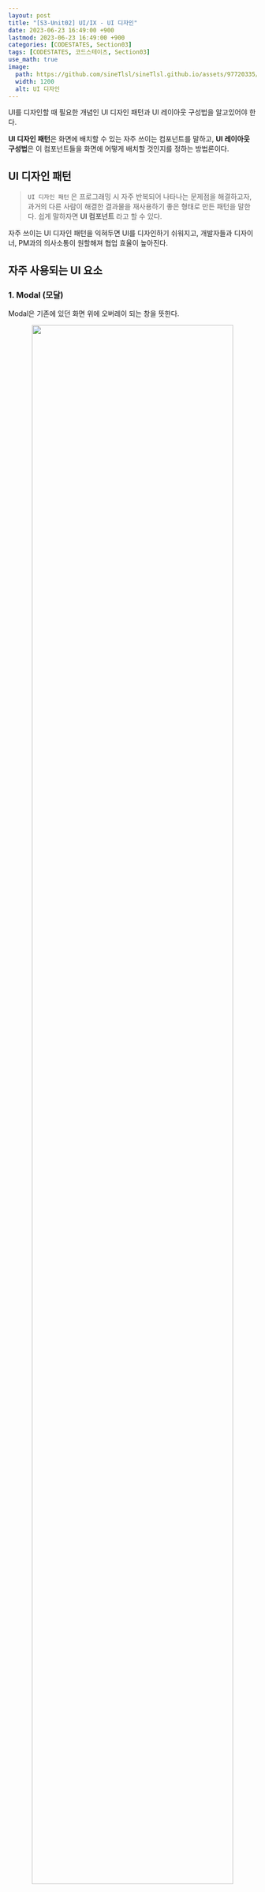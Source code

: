 ```yaml
---
layout: post
title: "[S3-Unit02] UI/IX - UI 디자인"
date: 2023-06-23 16:49:00 +900
lastmod: 2023-06-23 16:49:00 +900
categories: [CODESTATES, Section03]
tags: [CODESTATES, 코드스테이츠, Section03]
use_math: true
image: 
  path: https://github.com/sineTlsl/sineTlsl.github.io/assets/97720335/e4d44fa4-a4ed-4b1b-84b1-579785269e72
  width: 1200
  alt: UI 디자인
---
```


UI를 디자인할 때 필요한 개념인 UI 디자인 패턴과 UI 레이아웃 구성법을 알고있어야 한다.

**UI 디자인 패턴**은 화면에 배치할 수 있는 자주 쓰이는 컴포넌트를 말하고, **UI 레이아웃 구성법**은 이 컴포넌트들을 화면에 어떻게 배치할 것인지를 정하는 방법론이다.

## UI 디자인 패턴

>`UI 디자인 패턴` 은 프로그래밍 시 자주 반복되어 나타나는 문제점을 해결하고자, 과거의 다른 사람이 해결한 결과물을 재사용하기 좋은 형태로 만든 패턴을 말한다. 쉽게 말하자면 **UI 컴포넌트** 라고 할 수 있다.

자주 쓰이는 UI 디자인 패턴을 익혀두면 UI를 디자인하기 쉬워지고, 개발자들과 디자이너, PM과의 의사소통이 원할해져 협업 효율이 높아진다.

## 자주 사용되는 UI 요소

### 1. Modal (모달)
Modal은 기존에 있던 화면 위에 오버레이 되는 창을 뜻한다. 

<center>
  <img src="https://github.com/sineTlsl/sineTlsl.github.io/assets/97720335/7165e737-b487-467a-b29f-463c9155511e" width="90%" />
</center>

- 닫기 버튼, 혹은 모달 범위 밖을 클릭하면 모달이 닫기 전에는 기존 화면과 상호작용할 수 없다.
- 새로운 브라우저 페이지를 여는 팝업창과 구분되는 개념이다.
- 팝업은 브라우저에 의해 강제로 막힐 수 있지만, 모달은 브라우저 설정에 영향을 받지 않아 꼭 보여주고 싶은 내용이 있다면 모달을 사용하는 것이 좋다.

### 2. Toggle (토글)
Toggle은 On/Off를 설정하는 방식처럼 켜고 끌 수 있는 스위치를 의미한다.

<center>
  <img src="https://github.com/sineTlsl/sineTlsl.github.io/assets/97720335/51ea821a-72e8-49a6-a8c0-c9eb0a88396d" width="90%" />
</center>

색상, 스위치의 위치 등의 시각적인 효과를 주어 사용자가 직관적으로 파악할 수 있게 해야한다.

<br>

### 3. Tab (탭)
Tab은 콘텐츠를 분리해서 보여주고 싶을 때 사용한다.

<center>
  <img src="https://github.com/sineTlsl/sineTlsl.github.io/assets/97720335/49f501e0-d29f-4d2e-a1ca-6eb77519a791" width="90%" />
</center>

<br>

### 4. Tag (태그)
Tag는 콘텐츠를 설명하는 키워드를 사용하여 라벨을 붙이는 역할을 한다.

<center>
  <img src="https://github.com/sineTlsl/sineTlsl.github.io/assets/97720335/139542c2-070a-445c-9928-c9af47bcfac6" width="90%" />
</center>

<br>

### 5. Autocomplete (자동완성)
Autocomplete는 사용자가 내용을 입력 중일 때 사용자가 입력하고자 하는 내용과 일치할 가능성이 높은 항목을 보여주는 것을 의미한다.

<center>
  <img src="https://github.com/sineTlsl/sineTlsl.github.io/assets/97720335/d3acd9b6-7fc2-493e-9be7-bd3c800fa5fb" width="90%" />
</center>

- 자동 완성 항목 개수를 제한하는 것이 좋다.
- 키보드 방향키나 클릭 등으로 접근할 수 있도록 설정해야 한다.

<br>

### 6. Accordion (아코디언)
Accordion은 접었다 폈다 할 수 있는 컴포넌트로 사용자가 섹션을 펼쳐 컨텐츠를 확인하고, 필요하지 않으면 축소할 수 있는 인터페이스다.

<center>
  <img src="https://github.com/sineTlsl/sineTlsl.github.io/assets/97720335/c71e7840-4e4e-47ce-b1c8-11f917364532" width="90%" />
</center>

<br>

### 7. Carousel (캐러셀)
Carousel은 이미지나 카드와 같은 콘텐츠를 회전목마처럼 돌아가면서 콘텐츠를 표시해주는 인터페이스다.

<center>
  <img src="https://github.com/sineTlsl/sineTlsl.github.io/assets/97720335/cc8e9e05-508c-4f0f-b4f6-e5bbd778146d" width="90%" />
</center>

<br>

### 8. Pagination (페이지네이션)
Pagination은 한 페이지에 띄우기엔 정보가 너무 많을 경우에, 책처럼 번호를 붙여 페이지를 구분해주는 인터페이스다.

<center>
  <img src="https://github.com/sineTlsl/sineTlsl.github.io/assets/97720335/622265cc-a008-4442-8bd8-06c9cf8cef4c" width="90%" />
</center>

<br>

### 9. Infinite Scroll, Continuous Scroll (무한 스크롤)
Infinite Scroll과 Continuous Scroll은 같은 말이며 둘 다 무한으로 스크롤을 내릴 수 있는 것을 의미한다. 

<center>
  <img src="https://github.com/sineTlsl/sineTlsl.github.io/assets/97720335/d77ec07b-143c-4363-8f0d-3afe4097eab3" width="90%" />
</center>

<br>

### 10. GNB (Global Navigation Bar), LNB (Local Navigation Bar)
`GNB(Global Navigation Bar)` 는 어느 페이지에 들어가든 사용할 수 있는 최상위 메뉴를 의미하고, `LNB(Local Navigation Bar)` 는 GNB에 종속되는 서브 메뉴 혹은 특정 페이지에서만 볼 수 있는 메뉴를 뜻한다.

<center>
  <img src="https://github.com/sineTlsl/sineTlsl.github.io/assets/97720335/a7dd80bf-7b52-4b34-99e4-e7a6008cc843" width="90%" />
</center>

위 예시에서는 탭 형식으로 최상단에 위치한 메뉴가 GNB, 마우스를 올렸을 때 드롭다운 형식으로 내려오는 서브 메뉴가 LNB다.

- GNB는 어느 페이지에 있든 바로바로 사용할 수 있도록 항상 동일한 위치에 있어야 한다.
- GNB가 있다 없다 한다거나 위치가 자꾸 변하면 사용자 경험에 악영향을 줄 수 있다.

<br>

## UI 레이아웃
> `레이아웃` 은 테스트와 이미지 정보, 기능적 요소 등 여러 가지 구성 요소를 시각적, 기능적 계획에 맞춰 특정한 공간에 효과적으로 배치하는 것을 의미한다.

- 정보를 효율적으로 명확하게 제공하기 위한 위함이다.
- 레이아웃의 기본조건인 주목성, 가독성, 명쾌성, 조형성, 창조성을 만족해야한다.

UI 레이아웃을 구성하는 방법인 그리드 시스템을 사용할 수 있다.

## 그리드 시스템 (Grid System)
`그리드(grid)` 는 수직, 수평으로 분할된 격자무늬를 뜻하며, 말 그대로 화면을 격자로 나눈 다음 그 격자에 맞춰 콘텐츠를 배치하는 방법이다.

웹 디자인 분야에서는 화면을 세로로 몇 개의 영역으로 나눌 것인가에 초점을 맞춘 **컬럼 그리드 시스템(Column Grid System)**을 사용하며, Column, Gutter, Margin라는 세 가지 요소로 구성된다.

<center>
  <img src="https://github.com/sineTlsl/sineTlsl.github.io/assets/97720335/c29c1bed-81d0-4224-81be-3ff8cb2d9044" width="90%" />
</center>

### 1. Column
Column은 콘텐츠가 위치하게 될 세로로 나누어진 영역이다. 

<center>
  <img src="https://github.com/sineTlsl/sineTlsl.github.io/assets/97720335/318e6917-e07a-4b9e-bfd2-2602c6cf8594" width="90%" />
</center>

- 컬럼 개수를 임의로 나눌 수도 있지만, 표준적으로 휴대폰에서 4개, 태블릿에서 8개, PC에서는 12개의 컬럼으로 나눈다.
- 이미지 속 화면 크기의 구분선을 `break point` 라고 하며, 내가 만들고자 하는 UI가 어디에 속하는 지 파악하고 컬럼 개수를 지정해야 한다.

- 기기 마다 화면의 크기가 조금씩 다르고 브라우저의 크기를 사용자 마음대로 조정할 수 있어, Column은 상대 단위를 사용하여 콘텐츠가 창 크기에 맞춰서 크기가 변하도록 설정하는 것이 좋다.

### 2. Gutter
Gutter는 Column 사이의 공간으로, 콘텐츠를 구분하는데 도움을 준다. 

Gutter의 간격이 좁을수록 콘텐츠들이 연관성 있어 보이고, 넓을수록 각 콘텐츠가 독립적인 느낌을 줄 수 있어 이 간격을 잘 정해야한다. 주의할 점은 **Gutter는 아무리 넓어도 컬럼 너비보다는 작게 설정해야한다**는 것이다.

### 3. Margin
Margin은 화면 양쪽의 여백을 의미한다.

너비를 `px` 같은 절대 단위를 사용해서 고정 값으로 사용해도 되지만, `vw`, `%` 같은 상대 단위를 사용하여 유동성을 주는 것이 좋다.

<br>

## 컬럼 그리드 시스템 예시
**네이버** 

네이버에서도 컬럼 그리드 시스템을 사용한다. 화면이 12개의 컬럼으로 나누어져 있고 컬럼에 맞춰서 콘텐츠가 배열되어 있음을 알 수 있다.

<center>
  <img src="https://github.com/sineTlsl/sineTlsl.github.io/assets/97720335/f43ac117-d8e1-48d7-ab02-578fad925124" width="90%" />
</center>

<br>

**Reference**

[CODESTATES (SEB_FE_43)](https://www.codestates.com/)

[ui-patterns.com](https://ui-patterns.com/patterns)

[UI 디자이너를 위한 32가지 사용자 인터페이스 요소](https://careerfoundry.com/en/blog/ui-design/ui-element-glossary/)

[m2.material.io](https://m2.material.io/design/layout/responsive-layout-grid.html#columns-gutters-and-margins)

